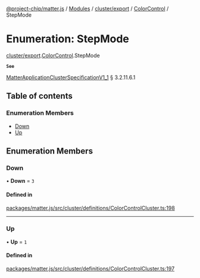 [@project-chip/matter.js](../README.md) / [Modules](../modules.md) / [cluster/export](../modules/cluster_export.md) / [ColorControl](../modules/cluster_export.ColorControl.md) / StepMode

# Enumeration: StepMode

[cluster/export](../modules/cluster_export.md).[ColorControl](../modules/cluster_export.ColorControl.md).StepMode

**`See`**

[MatterApplicationClusterSpecificationV1_1](../interfaces/spec_export.MatterApplicationClusterSpecificationV1_1.md) § 3.2.11.6.1

## Table of contents

### Enumeration Members

- [Down](cluster_export.ColorControl.StepMode.md#down)
- [Up](cluster_export.ColorControl.StepMode.md#up)

## Enumeration Members

### Down

• **Down** = ``3``

#### Defined in

[packages/matter.js/src/cluster/definitions/ColorControlCluster.ts:198](https://github.com/project-chip/matter.js/blob/dfd1dc35/packages/matter.js/src/cluster/definitions/ColorControlCluster.ts#L198)

___

### Up

• **Up** = ``1``

#### Defined in

[packages/matter.js/src/cluster/definitions/ColorControlCluster.ts:197](https://github.com/project-chip/matter.js/blob/dfd1dc35/packages/matter.js/src/cluster/definitions/ColorControlCluster.ts#L197)
